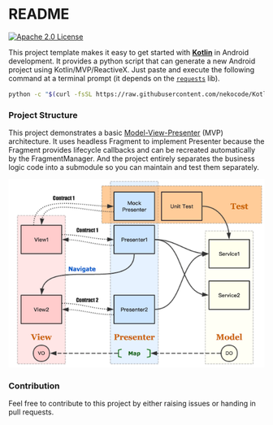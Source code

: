 # README

[![Apache 2.0 License](https://img.shields.io/badge/license-Apache%202.0-blue.svg?style=flat)](http://www.apache.org/licenses/LICENSE-2.0.html)

This project template makes it easy to get started with [**Kotlin**](https://kotlinlang.org) in Android development. It provides a python script that can generate a new Android project using Kotlin/MVP/ReactiveX. Just paste and execute the following command at a terminal prompt (it depends on the [`requests`](http://docs.python-requests.org/en/master/user/install/) lib).

```bash
python -c "$(curl -fsSL https://raw.githubusercontent.com/nekocode/Kotlin-Android-Template/master/project_generator.py)"
```

### Project Structure

This project demonstrates a basic [Model-View-Presenter](https://en.wikipedia.org/wiki/Model%E2%80%93view%E2%80%93presenter) (MVP) architecture. It uses headless Fragment to implement Presenter because the Fragment provides lifecycle callbacks and can be recreated automatically by the FragmentManager. And the project entirely separates the business logic code into a submodule so you can maintain and test them separately.

![](art/layer.png)

### Contribution

Feel free to contribute to this project by either raising issues or handing in pull requests.